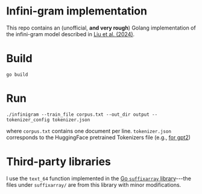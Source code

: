 # Infini-gram implementation
This repo contains an (unofficial, **and very rough**) Golang implementation of the infini-gram model described in [Liu et al. (2024)](https://arxiv.org/abs/2401.17377).

# Build
```
go build
```

# Run
```
./infinigram --train_file corpus.txt --out_dir output --tokenizer_config tokenizer.json
```

where `corpus.txt` contains one document per line. `tokenizer.json` corresponds to the HuggingFace pretrained Tokenizers file (e.g., [for gpt2](https://huggingface.co/openai-community/gpt2/blob/main/tokenizer.json))

# Third-party libraries
I use the `text_64` function implemented in the [Go `suffixarray` library](https://pkg.go.dev/index/suffixarray)---the files under `suffixarray/` are from this library with minor modifications.
